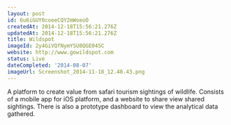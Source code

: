 ```yaml
---
layout: post
id: 6u6iGUY0coeeCQY2mWoeoO
createdAt: 2014-12-18T15:56:21.276Z
updatedAt: 2014-12-18T15:56:21.276Z
title: Wildspot
imageId: 2y4GiVQfNymYSU8QGE04SC
website: http://www.gowildspot.com
status: Live
dateCompleted: '2014-08-07'
imageUrl: Screenshot_2014-11-18_12.40.43.png
---
```

A platform to create value from safari tourism sightings of wildlife. Consists of a mobile app for iOS platform, and a website to share view shared sightings. There is also a prototype dashboard to view the analytical data gathered.